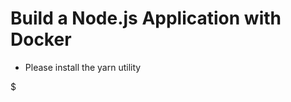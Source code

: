 <h1 id="my-custom-anchor-name">
  Build a Node.js Application with Docker
</h1>

* Please install the yarn utility

$

